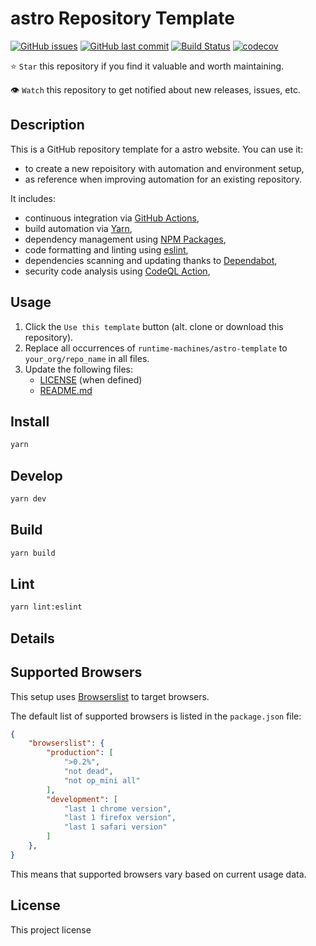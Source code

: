 # astro Repository Template

[![GitHub issues](https://img.shields.io/github/issues/runtime-machines/astro-template.svg)](https://github.com/runtime-machines/astro-template/issues)
[![GitHub last commit](https://img.shields.io/github/last-commit/runtime-machines/astro-template.svg)](https://github.com/runtime-machines/astro-template/commits/master)
[![Build Status](https://github.com/runtime-machines/astro-template/actions/workflows/ci.yml/badge.svg)](https://github.com/runtime-machines/astro-template/actions)
[![codecov](https://codecov.io/github/runtime-machines/astro-template/branch/master/graph/badge.svg?token=ML6UOZQGV7)](https://codecov.io/github/runtime-machines/astro-template)

⭐ `Star` this repository if you find it valuable and worth maintaining.

👁 `Watch` this repository to get notified about new releases, issues, etc.

## Description

This is a GitHub repository template for a astro website.
You can use it:

- to create a new repoisitory with automation and environment setup,
- as reference when improving automation for an existing repository.

It includes:

- continuous integration via [GitHub Actions](https://github.com/features/actions),
- build automation via [Yarn](./package.json),
- dependency management using [NPM Packages](https://docs.npmjs.com/),
- code formatting and linting using [eslint](https://eslint.org/docs/latest/),
- dependencies scanning and updating thanks to [Dependabot](https://dependabot.com),
- security code analysis using [CodeQL Action](https://docs.github.com/en/github/finding-security-vulnerabilities-and-errors-in-your-code/about-code-scanning),

## Usage

1. Click the `Use this template` button (alt. clone or download this repository).
1. Replace all occurrences of `runtime-machines/astro-template` to `your_org/repo_name` in all files.
1. Update the following files:
   - [LICENSE](LICENSE) (when defined)
   - [README.md](README.md)

## Install

```sh
yarn
```

## Develop

```sh
yarn dev

```

## Build

```sh
yarn build

```

## Lint

```sh
yarn lint:eslint

```

## Details


## Supported Browsers

This setup uses [Browserslist](https://github.com/browserslist/browserslist) to target browsers.

The default list of supported browsers is listed in the `package.json` file:

```json
{
	"browserslist": {
		"production": [
			">0.2%",
			"not dead",
			"not op_mini all"
		],
		"development": [
			"last 1 chrome version",
			"last 1 firefox version",
			"last 1 safari version"
		]
	},
}
```

This means that supported browsers vary based on current usage data.


## License

This project license
